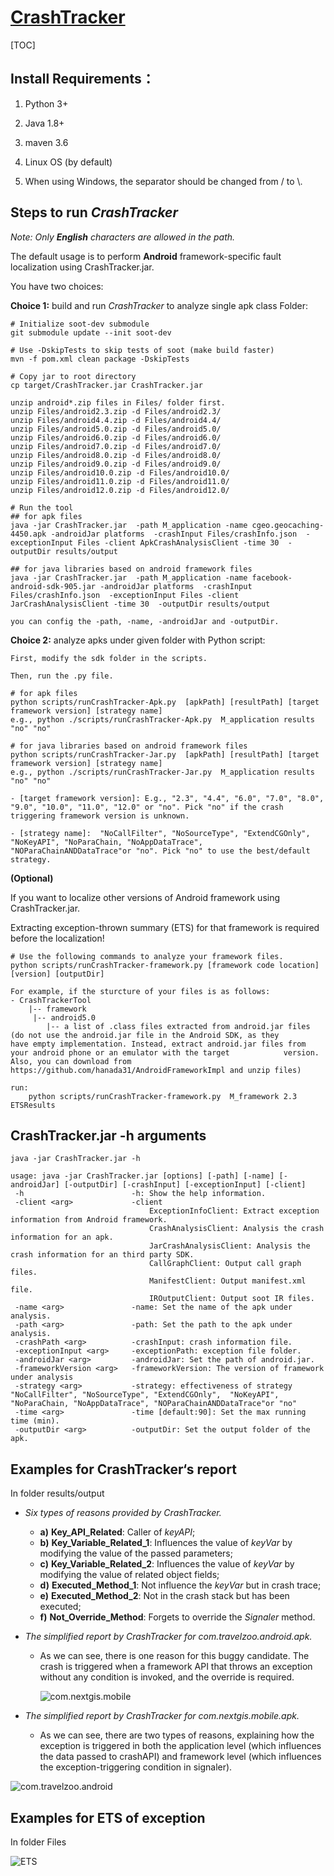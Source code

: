 # [CrashTracker](https://github.com/hanada31/CrashTracker)

[TOC]

## Install Requirements：

1. Python 3+ 

2. Java 1.8+

3. maven 3.6
   
4. Linux OS  (by default)

5. When using Windows, the separator should be changed from / to  \\. 

   

## Steps to run *CrashTracker* 

*Note: Only **English** characters are allowed in the path.*

The default usage is to perform **Android** framework-specific  fault localization using CrashTracker.jar. 

You have two choices:

   **Choice 1:** build and run *CrashTracker* to analyze single apk class Folder: 

```
# Initialize soot-dev submodule
git submodule update --init soot-dev

# Use -DskipTests to skip tests of soot (make build faster)
mvn -f pom.xml clean package -DskipTests

# Copy jar to root directory
cp target/CrashTracker.jar CrashTracker.jar

unzip android*.zip files in Files/ folder first.
unzip Files/android2.3.zip -d Files/android2.3/
unzip Files/android4.4.zip -d Files/android4.4/
unzip Files/android5.0.zip -d Files/android5.0/
unzip Files/android6.0.zip -d Files/android6.0/
unzip Files/android7.0.zip -d Files/android7.0/
unzip Files/android8.0.zip -d Files/android8.0/
unzip Files/android9.0.zip -d Files/android9.0/
unzip Files/android10.0.zip -d Files/android10.0/
unzip Files/android11.0.zip -d Files/android11.0/
unzip Files/android12.0.zip -d Files/android12.0/

# Run the tool
## for apk files
java -jar CrashTracker.jar  -path M_application -name cgeo.geocaching-4450.apk -androidJar platforms  -crashInput Files/crashInfo.json  -exceptionInput Files -client ApkCrashAnalysisClient -time 30  -outputDir results/output

## for java libraries based on android framework files
java -jar CrashTracker.jar  -path M_application -name facebook-android-sdk-905.jar -androidJar platforms  -crashInput Files/crashInfo.json  -exceptionInput Files -client JarCrashAnalysisClient -time 30  -outputDir results/output

you can config the -path, -name, -androidJar and -outputDir.
```

   **Choice 2:**  analyze apks under given folder with Python script:

```
First, modify the sdk folder in the scripts.

Then, run the .py file.

# for apk files
python scripts/runCrashTracker-Apk.py  [apkPath] [resultPath] [target framework version] [strategy name]
e.g., python ./scripts/runCrashTracker-Apk.py  M_application results "no" "no"

# for java libraries based on android framework files
python scripts/runCrashTracker-Jar.py  [apkPath] [resultPath] [target framework version] [strategy name]
e.g., python ./scripts/runCrashTracker-Jar.py  M_application results "no" "no"

- [target framework version]: E.g., "2.3", "4.4", "6.0", "7.0", "8.0", "9.0", "10.0", "11.0", "12.0" or "no". Pick "no" if the crash triggering framework version is unknown.

- [strategy name]:  "NoCallFilter", "NoSourceType", "ExtendCGOnly",  "NoKeyAPI", "NoParaChain, "NoAppDataTrace", "NOParaChainANDDataTrace"or "no". Pick "no" to use the best/default strategy.
```

**(Optional)**

If you want to localize other versions of Android framework using CrashTracker.jar.

Extracting exception-thrown summary (ETS) for that framework is required before the localization!

```
# Use the following commands to analyze your framework files.
python scripts/runCrashTracker-framework.py [framework code location] [version] [outputDir]  

For example, if the sturcture of your files is as follows:
- CrashTrackerTool
    |-- framework
     |-- android5.0
        |-- a list of .class files extracted from android.jar files (do not use the android.jar file in the Android SDK, as they 			have empty implementation. Instead, extract android.jar files from your android phone or an emulator with the target 			version. Also, you can download from  https://github.com/hanada31/AndroidFrameworkImpl and unzip files)

run: 
    python scripts/runCrashTracker-framework.py  M_framework 2.3 ETSResults
```



## CrashTracker.jar -h arguments

```
java -jar CrashTracker.jar -h

usage: java -jar CrashTracker.jar [options] [-path] [-name] [-androidJar] [-outputDir] [-crashInput] [-exceptionInput] [-client]
 -h                        -h: Show the help information.
 -client <arg>             -client 
 						   	   ExceptionInfoClient: Extract exception information from Android framework.
                               CrashAnalysisClient: Analysis the crash information for an apk.
                               JarCrashAnalysisClient: Analysis the crash information for an third party SDK.
                               CallGraphClient: Output call graph files.
                               ManifestClient: Output manifest.xml file.
                               IROutputClient: Output soot IR files.
 -name <arg>               -name: Set the name of the apk under analysis.
 -path <arg>               -path: Set the path to the apk under analysis.
 -crashPath <arg>          -crashInput: crash information file.
 -exceptionInput <arg>     -exceptionPath: exception file folder.
 -androidJar <arg>         -androidJar: Set the path of android.jar.
 -frameworkVersion <arg>   -frameworkVersion: The version of framework under analysis
 -strategy <arg>           -strategy: effectiveness of strategy "NoCallFilter", "NoSourceType", "ExtendCGOnly",  "NoKeyAPI", "NoParaChain, "NoAppDataTrace", "NOParaChainANDDataTrace"or "no"
 -time <arg>               -time [default:90]: Set the max running time (min).
 -outputDir <arg>          -outputDir: Set the output folder of the apk.

```



## Examples for CrashTracker‘s report 

In folder results/output

- *Six types of reasons provided by CrashTracker.*

  - **a)**  **Key_API_Related**: Caller of *keyAPI*;
  - **b)**  **Key_Variable_Related_1**: Influences the value of *keyVar* by modifying the value of the passed parameters;
  - **c)**  **Key_Variable_Related_2**: Influences the value of *keyVar* by modifying the value of related object fields;
  - **d)**  **Executed_Method_1**: Not influence the *keyVar* but in crash trace; 
  - **e)**  **Executed_Method_2**: Not in the crash stack but has been executed;
  - **f)**   **Not_Override_Method**: Forgets to override the *Signaler* method.

- *The simplified report by CrashTracker for com.travelzoo.android.apk.*

  - As we can see, there is one reason for this buggy candidate. The crash is triggered when a framework API that throws an exception without any condition is invoked, and the override is required.

    ![com.nextgis.mobile](Figures/com.nextgis.mobile.png)



- *The simplified report by CrashTracker for com.nextgis.mobile.apk.*

  - As we can see, there are two types of reasons, explaining how the exception is triggered in both the application level (which influences the data passed to crashAPI) and framework level (which influences the exception-triggering condition in signaler).

  

![com.travelzoo.android](Figures/com.travelzoo.android.png)



## Examples for ETS of exception 

In folder Files

![ETS](Figures/ETS.png)







